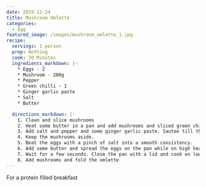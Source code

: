 ```yaml
---
date: 2019-12-24
title: Mushroom Omlette
categories:
  - Egg
featured_image: /images/mushroom_omlette_1.jpg
recipe:
  servings: 1 person
  prep: Nothing
  cook: 30 Minutes
  ingredients_markdown: |-
    * Eggs - 2
    * Mushroom - 200g
    * Pepper
    * Green chilli - 1
    * Ginger garlic paste
    * Salt
    * Butter

  directions_markdown: |-
    1. Clean and slice mushrooms
    2. Heat some butter in a pan and add mushrooms and sliced green chillies. 
    3. Add salt and pepper and some ginger garlic paste. Sautee till the mushrooms reduce in size.
    4. Keep the mushrooms aside.
    5. Beat the eggs with a pinch of salt into a smooth consistency.
    6. Add some butter and spread the eggs on the pan while on high heat
    7. Wait for a few seconds. Close the pan with a lid and cook on low flame till moisture leaves the egg.
    8. Add mushrooms and fold the omlette
---
```

For a protein filled breakfast
